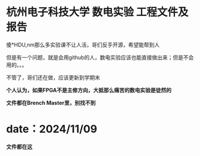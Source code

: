 # 杭州电子科技大学 数电实验 工程文件及报告

傻*HDU,nm那么多实验课不让人活，哥们反手开源，希望能帮到人

但是有一个问题，就是会用github的人，数电实验应该也能直接做出来；但是不会用的。。。

不管了，哥们还在做，应该更新到学期末

**个人认为，如果FPGA不是主修方向，大抵那么痛苦的数电实验是徒然的**

**文件都在Brench Master里，别找不到**

date：2024/11/09
=======
**文件都在这**

